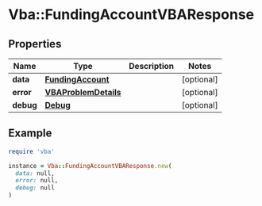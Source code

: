 # Vba::FundingAccountVBAResponse

## Properties

| Name | Type | Description | Notes |
| ---- | ---- | ----------- | ----- |
| **data** | [**FundingAccount**](FundingAccount.md) |  | [optional] |
| **error** | [**VBAProblemDetails**](VBAProblemDetails.md) |  | [optional] |
| **debug** | [**Debug**](Debug.md) |  | [optional] |

## Example

```ruby
require 'vba'

instance = Vba::FundingAccountVBAResponse.new(
  data: null,
  error: null,
  debug: null
)
```

